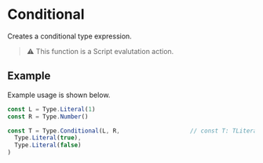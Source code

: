 # Conditional

Creates a conditional type expression.

> ⚠️ This function is a Script evalutation action.

## Example

Example usage is shown below.

```typescript
const L = Type.Literal(1)
const R = Type.Number()

const T = Type.Conditional(L, R,                    // const T: TLiteral<true>
  Type.Literal(true),
  Type.Literal(false)
)
```
